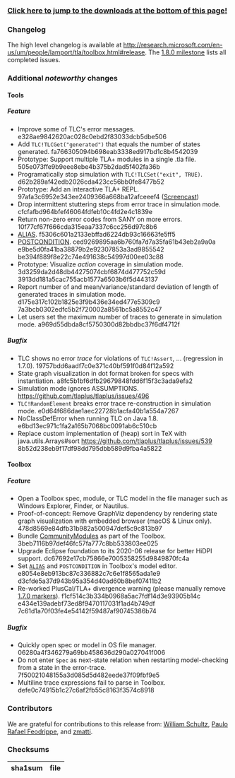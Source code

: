 ### <a href="#latest-tla-files">Click here to jump to the downloads at the bottom of this page!</a>

### Changelog
The high level changelog is available at http://research.microsoft.com/en-us/um/people/lamport/tla/toolbox.html#release. The [1.8.0 milestone](https://github.com/tlaplus/tlaplus/issues?q=is%3Aissue+milestone%3A1.7.1+is%3Aclosed) lists all completed issues.

### Additional _noteworthy_ changes

#### Tools

##### Feature
* Improve some of TLC's error messages. e328ae9842620ac028c0ebd2f83033dcb5dbe506
* Add `TLC!TLCGet("generated")` that equals the number of states generated. fa766305094b698eab3338ed917bd1c8b4542039
* Prototype: Support multiple TLA+ modules in a single .tla file. 505e073ffe9b9eee8ebe4b375b2dad5f402fa36b
* Programatically stop simulation with `TLC!TLCSet("exit", TRUE)`. d62b289af42edb2026cda423cc56bb0fe8477b52
* Prototype: Add an interactive TLA+ REPL. 97afa3c6952e343ee2409366a668ba12afceeef4 ([Screencast](https://asciinema.org/a/3lsDwbmVG0iyZHJ3RbhNycQS0))
* Drop intermittent stuttering steps from error trace in simulation mode. cfcfafbd964bfef46064fdfeb10c4fd2e4c1839e
* Return non-zero error codes from SANY on more errors. 10f77cf67f666cda315eaa7337c6cc256d97c8b6
* [ALIAS](https://github.com/tlaplus/tlaplus/issues/485). f5306c601a2133ebffad6224db93c16663fe5ff5
* [POSTCONDITION](https://lamport.azurewebsites.net/tla/current-tools.pdf). ced9269895aa6b760fa7d7a35fa61b43eb2a9a0a e9be5d0fa41ba38879b2e92307853a3ad9855542 be394f889f8e22c74e491638c54997d00ee03c88
* Prototype: Visualize *action* coverage in simulation mode. 3d3259da2d48db44275074cbf6874d477752c59d 3913dd181a5cac755acb1577a6503b6f5d443137
* Report number of and mean/variance/standard deviation of length of generated traces in simulation mode. d175e317c102b1825e3f9b436e34ed477e5309c9 7a3bcb0302edfc5b2f720002a8561bc5a8552c47
* Let users set the maximum number of traces to generate in simulation mode. a969d55dbda8cf5750300d82bbdbc37f6df4712f

##### Bugfix
* TLC shows no error *trace* for violations of `TLC!Assert`, ... (regression in 1.7.0). 19757bdd6aadf7c0e371c40bf591f0d84f12a592
* State graph visualization in dot format broken for specs with instantiation. a8fc5b1bf6dfb29679848fdd6f15f3c3ada9efa2
* Simulation mode ignores ASSUMPTIONS. https://github.com/tlaplus/tlaplus/issues/496
* `TLC!RandomElement` breaks error trace re-construction in simulation mode. e0d64f686dae1aec22728b1acfa40b1a554a7267
* NoClassDefError when running TLC on Java 1.8. e6bd13ec971c1fa2a165b7068bc0091ab6c510cb
* Replace custom implementation of (heap) sort in TeX with java.utils.Arrays#sort https://github.com/tlaplus/tlaplus/issues/539 8b52d238eb9f17df98dd795dbb589d9fba4a5822

#### Toolbox

##### Feature
* Open a Toolbox spec, module, or TLC model in the file manager such as Windows Explorer, Finder, or Nautilus.
* Proof-of-concept: Remove GraphViz dependency by rendering state graph visualization with embedded browser (macOS & Linux only). 478d8569e84dfb31b982a500947def5c9c813b97
* Bundle [CommunityModules](https://github.com/tlaplus/CommunityModules) as part of the Toolbox. 3beb7116b97def46fc57fa777c8bb533803ee025
* Upgrade Eclipse foundation to its 2020-06 release for better HiDPI support. dc67692e17cb75866e7005358255d9849870fc4a
* Set [`ALIAS`](https://github.com/tlaplus/tlaplus/issues/485) and `POSTCONDITION` in Toolbox's model editor. e8054e8eb913bc87c336882c7c6e1f8565ada1e9 d3cfde5a37d943b95a354d40ad60b8bef07411b2
* Re-worked PlusCal/TLA+ divergence warning (please manually remove [1.7.0 markers](https://github.com/tlaplus/tlaplus/releases/tag/v1.7.0)). f1cf514c3b334b0968a5ac7fdf14d3e93905b14c e434e139adebf73ed8f9470117031f1ad4b749df 7c61d1a70f03fe4e54142f59487af90745386b74

##### Bugfix
* Quickly open spec or model in OS file manager. 06280a4f346279a69bb458636d290a027041f006
* Do not enter `Spec` as next-state relation when restarting model-checking from a state in the error-trace. 7f50021048155a3d085d5d482eede37f09fbf9e5
* Multiline trace expressions fail to parse in Toolbox. defe0c74915b1c27c6af2fb55c8163f3574c8918

### Contributors

We are grateful for contributions to this release from: [William Schultz](https://github.com/will62794), [Paulo Rafael Feodrippe](https://github.com/pfeodrippe), and [zmatti](https://github.com/zmatti).

<a id="latest-tla-files"/>

### Checksums
sha1sum|file
------------ | -------------

